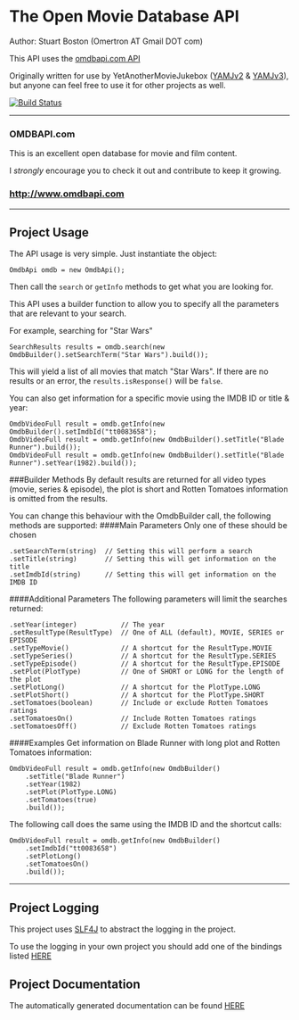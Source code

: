 The Open Movie Database API
===========================

Author: Stuart Boston (Omertron AT Gmail DOT com)

This API uses the [omdbapi.com API](http://omdbapi.com/)

Originally written for use by YetAnotherMovieJukebox ([YAMJv2](https://github.com/YAMJ/yamj-v2) & [YAMJv3](https://github.com/YAMJ/yamj-v3)), but anyone can feel free to use it for other projects as well.

[![Build Status](http://jenkins.omertron.com/job/API-OMDB/badge/icon)](http://jenkins.omertron.com/job/API-OMDB)

***
### OMDBAPI.com
This is an excellent open database for movie and film content.

I *strongly* encourage you to check it out and contribute to keep it growing.

### http://www.omdbapi.com
***
Project Usage
-------------

The API usage is very simple. Just instantiate the object:

    OmdbApi omdb = new OmdbApi();

Then call the `search` or `getInfo` methods to get what you are looking for.

This API uses a builder function to allow you to specify all the parameters that are relevant to your search.

For example, searching for "Star Wars"

    SearchResults results = omdb.search(new OmdbBuilder().setSearchTerm("Star Wars").build());

This will yield a list of all movies that match "Star Wars".
If there are no results or an error, the `results.isResponse()` will be `false`.

You can also get information for a specific movie using the IMDB ID or title & year:

    OmdbVideoFull result = omdb.getInfo(new OmdbBuilder().setImdbId("tt0083658");
    OmdbVideoFull result = omdb.getInfo(new OmdbBuilder().setTitle("Blade Runner").build());
    OmdbVideoFull result = omdb.getInfo(new OmdbBuilder().setTitle("Blade Runner").setYear(1982).build());

###Builder Methods
By default results are returned for all video types (movie, series & episode), the plot is short and Rotten Tomatoes information is omitted from the results.

You can change this behaviour with the OmdbBuilder call, the following methods are supported:
####Main Parameters
Only one of these should be chosen

    .setSearchTerm(string)  // Setting this will perform a search
    .setTitle(string)       // Setting this will get information on the title
    .setImdbId(string)      // Setting this will get information on the IMDB ID
####Additional Parameters
The following parameters will limit the searches returned:

    .setYear(integer)           // The year
    .setResultType(ResultType)  // One of ALL (default), MOVIE, SERIES or EPISODE
    .setTypeMovie()             // A shortcut for the ResultType.MOVIE
    .setTypeSeries()            // A shortcut for the ResultType.SERIES
    .setTypeEpisode()           // A shortcut for the ResultType.EPISODE
    .setPlot(PlotType)          // One of SHORT or LONG for the length of the plot
    .setPlotLong()              // A shortcut for the PlotType.LONG
    .setPlotShort()             // A shortcut for the PlotType.SHORT
    .setTomatoes(boolean)       // Include or exclude Rotten Tomatoes ratings
    .setTomatoesOn()            // Include Rotten Tomatoes ratings
    .setTomatoesOff()           // Exclude Rotten Tomatoes ratings

####Examples
Get information on Blade Runner with long plot and Rotten Tomatoes information:

    OmdbVideoFull result = omdb.getInfo(new OmdbBuilder()
        .setTitle("Blade Runner")
        .setYear(1982)
        .setPlot(PlotType.LONG)
        .setTomatoes(true)
        .build());

The following call does the same using the IMDB ID and the shortcut calls:

    OmdbVideoFull result = omdb.getInfo(new OmdbBuilder()
        .setImdbId("tt0083658")
        .setPlotLong()
        .setTomatoesOn()
        .build());

***
Project Logging
---------------
This project uses [SLF4J](http://www.slf4j.org) to abstract the logging in the project.

To use the logging in your own project you should add one of the bindings listed [HERE](http://www.slf4j.org/manual.html#swapping)

Project Documentation
---------------------
The automatically generated documentation can be found [HERE](http://omertron.github.com/api-omdb/)
